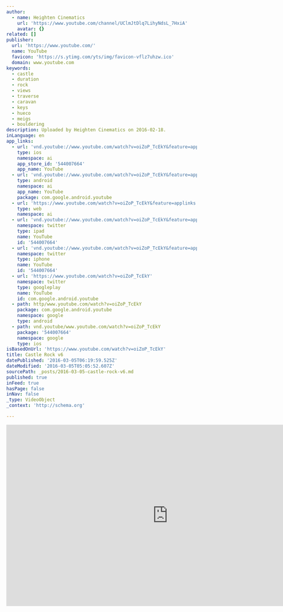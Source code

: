 ```yaml
---
author:
  - name: Heighten Cinematics
    url: 'https://www.youtube.com/channel/UClmJtDlq7LihyNdsL_7HxiA'
    avatar: {}
related: []
publisher:
  url: 'https://www.youtube.com/'
  name: YouTube
  favicon: 'https://s.ytimg.com/yts/img/favicon-vflz7uhzw.ico'
  domain: www.youtube.com
keywords:
  - castle
  - duration
  - rock
  - views
  - traverse
  - caravan
  - keys
  - hueco
  - meigs
  - bouldering
description: Uploaded by Heighten Cinematics on 2016-02-18.
inLanguage: en
app_links:
  - url: 'vnd.youtube://www.youtube.com/watch?v=oiZoP_TcEkY&feature=applinks'
    type: ios
    namespace: ai
    app_store_id: '544007664'
    app_name: YouTube
  - url: 'vnd.youtube://www.youtube.com/watch?v=oiZoP_TcEkY&feature=applinks'
    type: android
    namespace: ai
    app_name: YouTube
    package: com.google.android.youtube
  - url: 'https://www.youtube.com/watch?v=oiZoP_TcEkY&feature=applinks'
    type: web
    namespace: ai
  - url: 'vnd.youtube://www.youtube.com/watch?v=oiZoP_TcEkY&feature=applinks'
    namespace: twitter
    type: ipad
    name: YouTube
    id: '544007664'
  - url: 'vnd.youtube://www.youtube.com/watch?v=oiZoP_TcEkY&feature=applinks'
    namespace: twitter
    type: iphone
    name: YouTube
    id: '544007664'
  - url: 'https://www.youtube.com/watch?v=oiZoP_TcEkY'
    namespace: twitter
    type: googleplay
    name: YouTube
    id: com.google.android.youtube
  - path: http/www.youtube.com/watch?v=oiZoP_TcEkY
    package: com.google.android.youtube
    namespace: google
    type: android
  - path: vnd.youtube/www.youtube.com/watch?v=oiZoP_TcEkY
    package: '544007664'
    namespace: google
    type: ios
isBasedOnUrl: 'https://www.youtube.com/watch?v=oiZoP_TcEkY'
title: Castle Rock v6
datePublished: '2016-03-05T06:19:59.525Z'
dateModified: '2016-03-05T05:05:52.607Z'
sourcePath: _posts/2016-03-05-castle-rock-v6.md
published: true
inFeed: true
hasPage: false
inNav: false
_type: VideoObject
_context: 'http://schema.org'

---
```

<iframe src="https://cdn.embedly.com/widgets/media.html?src=https%3A%2F%2Fwww.youtube.com%2Fembed%2FoiZoP_TcEkY%3Ffeature%3Doembed&amp;url=https%3A%2F%2Fwww.youtube.com%2Fwatch%3Fv%3DoiZoP_TcEkY&amp;image=https%3A%2F%2Fi.ytimg.com%2Fvi%2FoiZoP_TcEkY%2Fhqdefault.jpg&amp;key=b7d04c9b404c499eba89ee7072e1c4f7&amp;type=text%2Fhtml&amp;schema=youtube" width="854" height="480" scrolling="no" frameborder="0" allowfullscreen="allowfullscreen" style=""></iframe>